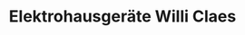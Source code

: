 ---
title: "Elektrohausgeräte Willi Claes"
url: /borchen/elektrohausgeraete-willi-claes/
shop: Elektronik
---